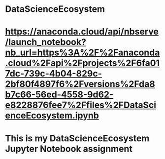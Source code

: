 # DataScienceEcosystem
# https://anaconda.cloud/api/nbserve/launch_notebook?nb_url=https%3A%2F%2Fanaconda.cloud%2Fapi%2Fprojects%2F6fa017dc-739c-4b04-829c-2bf80f4897f6%2Fversions%2Fda8b7c66-56ed-4558-9d62-e8228876fee7%2Ffiles%2FDataScienceEcosystem.ipynb
# This is my DataScienceEcosystem Jupyter Notebook assignment 

